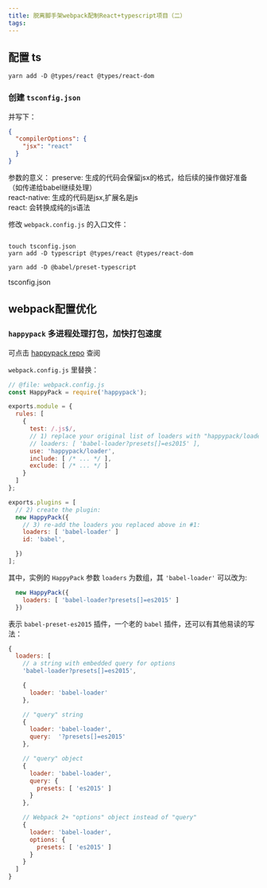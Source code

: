 ```yaml
---
title: 脱离脚手架webpack配制React+typescript项目（二）
tags:
---
```

## 配置 ts

```shell
yarn add -D @types/react @types/react-dom
```

### 创建 `tsconfig.json`
并写下：
```json
{
  "compilerOptions": {
    "jsx": "react"
  }
}
```

参数的意义：
preserve: 生成的代码会保留jsx的格式，给后续的操作做好准备（如传递给babel继续处理）   
react-native: 生成的代码是jsx,扩展名是js   
react: 会转换成纯的js语法    

修改 `webpack.config.js` 的入口文件：   

```js

```

```shell
touch tsconfig.json 
yarn add -D typescript @types/react @types/react-dom
```

```shell
yarn add -D @babel/preset-typescript
```



tsconfig.json


## webpack配置优化

### `happypack` 多进程处理打包，加快打包速度

可点击 [happypack repo](https://github.com/amireh/happypack) 查阅

`webpack.config.js` 里替换：   
```js
// @file: webpack.config.js
const HappyPack = require('happypack');

exports.module = {
  rules: [
    {
      test: /.js$/,
      // 1) replace your original list of loaders with "happypack/loader":
      // loaders: [ 'babel-loader?presets[]=es2015' ],
      use: 'happypack/loader',
      include: [ /* ... */ ],
      exclude: [ /* ... */ ]
    }
  ]
};

exports.plugins = [
  // 2) create the plugin:
  new HappyPack({
    // 3) re-add the loaders you replaced above in #1:
    loaders: [ 'babel-loader' ]
    id: 'babel',

  })
];
```

其中，实例的 `HappyPack` 参数 `loaders` 为数组，其 `'babel-loader'` 可以改为: 
```js
  new HappyPack({
    loaders: [ 'babel-loader?presets[]=es2015' ]
  })
```

表示 `babel-preset-es2015` 插件，一个老的 `babel` 插件，还可以有其他易读的写法：

```js
{
  loaders: [
    // a string with embedded query for options
    'babel-loader?presets[]=es2015',

    {
      loader: 'babel-loader'
    },

    // "query" string
    {
      loader: 'babel-loader',
      query:  '?presets[]=es2015'
    },

    // "query" object
    {
      loader: 'babel-loader',
      query: {
        presets: [ 'es2015' ]
      }
    },

    // Webpack 2+ "options" object instead of "query"
    {
      loader: 'babel-loader',
      options: {
        presets: [ 'es2015' ]
      }
    }
  ]
}
```